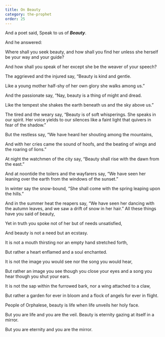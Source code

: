 ```yaml
---
title: On Beauty
category: the-prophet
order: 25
---
```

And a poet said, Speak to us of **_Beauty_**.

And he answered:

Where shall you seek beauty, and how shall you find her unless she herself be your way and your guide?

And how shall you speak of her except she be the weaver of your speech?

The aggrieved and the injured say, “Beauty is kind and gentle.

Like a young mother half-shy of her own glory she walks among us.”

And the passionate say, “Nay, beauty is a thing of might and dread.

Like the tempest she shakes the earth beneath us and the sky above us.”

The tired and the weary say, “Beauty is of soft whisperings. She speaks in our spirit. Her voice yields to our silences like a faint light that quivers in fear of the shadow.”

But the restless say, “We have heard her shouting among the mountains,

And with her cries came the sound of hoofs, and the beating of wings and the roaring of lions.”

At night the watchmen of the city say, “Beauty shall rise with the dawn from the east.”

And at noontide the toilers and the wayfarers say, “We have seen her leaning over the earth from the windows of the sunset.”

In winter say the snow-bound, “She shall come with the spring leaping upon the hills.”

And in the summer heat the reapers say, “We have seen her dancing with the autumn leaves, and we saw a drift of snow in her hair.” All these things have you said of beauty,

Yet in truth you spoke not of her but of needs unsatisfied,

And beauty is not a need but an ecstasy.

It is not a mouth thirsting nor an empty hand stretched forth,

But rather a heart enflamed and a soul enchanted.

It is not the image you would see nor the song you would hear,

But rather an image you see though you close your eyes and a song you hear though you shut your ears.

It is not the sap within the furrowed bark, nor a wing attached to a claw,

But rather a garden for ever in bloom and a flock of angels for ever in flight.

People of Orphalese, beauty is life when life unveils her holy face.

But you are life and you are the veil. Beauty is eternity gazing at itself in a mirror.

But you are eternity and you are the mirror.

